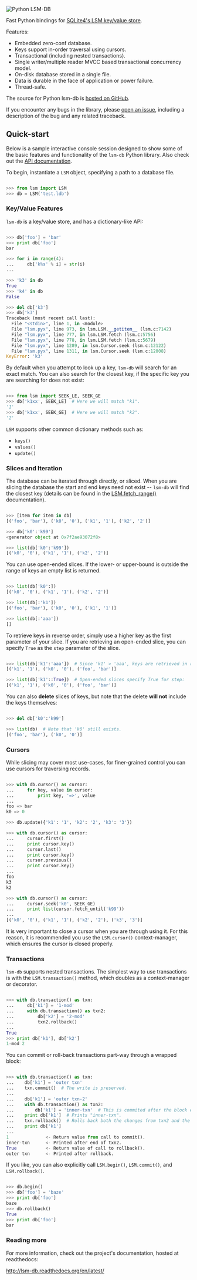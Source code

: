 ![Python LSM-DB](http://media.charlesleifer.com/blog/photos/lsm.png)

Fast Python bindings for [SQLite4's LSM key/value store](http://www.sqlite.org/src4/doc/trunk/www/lsmusr.wiki>).

Features:

* Embedded zero-conf database.
* Keys support in-order traversal using cursors.
* Transactional (including nested transactions).
* Single writer/multiple reader MVCC based transactional concurrency model.
* On-disk database stored in a single file.
* Data is durable in the face of application or power failure.
* Thread-safe.

The source for Python lsm-db is [hosted on GitHub](https://github.com/coleifer/python-lsm-db).

If you encounter any bugs in the library, please [open an issue](https://github.com/coleifer/python-lsm-db/issues/new), including a description of the bug and any related traceback.

## Quick-start

Below is a sample interactive console session designed to show some of the basic features and functionality of the ``lsm-db`` Python library. Also check out the [API documentation](http://lsm-db.readthedocs.org/en/latest/api.html).

To begin, instantiate a `LSM` object, specifying a path to a database file.

```python

>>> from lsm import LSM
>>> db = LSM('test.ldb')
```

### Key/Value Features

`lsm-db` is a key/value store, and has a dictionary-like API:

```python

>>> db['foo'] = 'bar'
>>> print db['foo']
bar

>>> for i in range(4):
...     db['k%s' % i] = str(i)
...

>>> 'k3' in db
True
>>> 'k4' in db
False

>>> del db['k3']
>>> db['k3']
Traceback (most recent call last):
  File "<stdin>", line 1, in <module>
  File "lsm.pyx", line 973, in lsm.LSM.__getitem__ (lsm.c:7142)
  File "lsm.pyx", line 777, in lsm.LSM.fetch (lsm.c:5756)
  File "lsm.pyx", line 778, in lsm.LSM.fetch (lsm.c:5679)
  File "lsm.pyx", line 1289, in lsm.Cursor.seek (lsm.c:12122)
  File "lsm.pyx", line 1311, in lsm.Cursor.seek (lsm.c:12008)
KeyError: 'k3'
```

By default when you attempt to look up a key, ``lsm-db`` will search for an exact match. You can also search for the closest key, if the specific key you are searching for does not exist:

```python

>>> from lsm import SEEK_LE, SEEK_GE
>>> db['k1xx', SEEK_LE]  # Here we will match "k1".
'1'
>>> db['k1xx', SEEK_GE]  # Here we will match "k2".
'2'
```

`LSM` supports other common dictionary methods such as:

* `keys()`
* `values()`
* `update()`

### Slices and Iteration

The database can be iterated through directly, or sliced. When you are slicing the database the start and end keys need not exist -- ``lsm-db`` will find the closest key (details can be found in the [LSM.fetch_range()](http://lsm-db.readthedocs.org/en/latest/api.html#lsm.LSM.fetch_range) documentation).

```python

>>> [item for item in db]
[('foo', 'bar'), ('k0', '0'), ('k1', '1'), ('k2', '2')]

>>> db['k0':'k99']
<generator object at 0x7f2ae93072f8>

>>> list(db['k0':'k99'])
[('k0', '0'), ('k1', '1'), ('k2', '2')]
```

You can use open-ended slices. If the lower- or upper-bound is outside the range of keys an empty list is returned.

```python

>>> list(db['k0':])
[('k0', '0'), ('k1', '1'), ('k2', '2')]

>>> list(db[:'k1'])
[('foo', 'bar'), ('k0', '0'), ('k1', '1')]

>>> list(db[:'aaa'])
[]
```

To retrieve keys in reverse order, simply use a higher key as the first parameter of your slice. If you are retrieving an open-ended slice, you can specify ``True`` as the ``step`` parameter of the slice.

```python

>>> list(db['k1':'aaa'])  # Since 'k1' > 'aaa', keys are retrieved in reverse:
[('k1', '1'), ('k0', '0'), ('foo', 'bar')]

>>> list(db['k1'::True])  # Open-ended slices specify True for step:
[('k1', '1'), ('k0', '0'), ('foo', 'bar')]
```

You can also **delete** slices of keys, but note that the delete **will not** include the keys themselves:

```python

>>> del db['k0':'k99']

>>> list(db)  # Note that 'k0' still exists.
[('foo', 'bar'), ('k0', '0')]
```

### Cursors

While slicing may cover most use-cases, for finer-grained control you can use cursors for traversing records.

```python

>>> with db.cursor() as cursor:
...     for key, value in cursor:
...         print key, '=>', value
...
foo => bar
k0 => 0

>>> db.update({'k1': '1', 'k2': '2', 'k3': '3'})

>>> with db.cursor() as cursor:
...     cursor.first()
...     print cursor.key()
...     cursor.last()
...     print cursor.key()
...     cursor.previous()
...     print cursor.key()
...
foo
k3
k2

>>> with db.cursor() as cursor:
...     cursor.seek('k0', SEEK_GE)
...     print list(cursor.fetch_until('k99'))
...
[('k0', '0'), ('k1', '1'), ('k2', '2'), ('k3', '3')]
```

It is very important to close a cursor when you are through using it. For this reason, it is recommended you use the `LSM.cursor()` context-manager, which ensures the cursor is closed properly.

### Transactions

``lsm-db`` supports nested transactions. The simplest way to use transactions is with the `LSM.transaction()` method, which doubles as a context-manager or decorator.

```python

>>> with db.transaction() as txn:
...     db['k1'] = '1-mod'
...     with db.transaction() as txn2:
...         db['k2'] = '2-mod'
...         txn2.rollback()
...
True
>>> print db['k1'], db['k2']
1-mod 2
```

You can commit or roll-back transactions part-way through a wrapped block:

```python

>>> with db.transaction() as txn:
...    db['k1'] = 'outer txn'
...    txn.commit()  # The write is preserved.
...
...    db['k1'] = 'outer txn-2'
...    with db.transaction() as txn2:
...        db['k1'] = 'inner-txn'  # This is commited after the block ends.
...    print db['k1']  # Prints "inner-txn".
...    txn.rollback()  # Rolls back both the changes from txn2 and the preceding write.
...    print db['k1']
...
1              <- Return value from call to commit().
inner-txn      <- Printed after end of txn2.
True           <- Return value of call to rollback().
outer txn      <- Printed after rollback.
```

If you like, you can also explicitly call `LSM.begin()`, `LSM.commit()`, and `LSM.rollback()`.

```python

>>> db.begin()
>>> db['foo'] = 'baze'
>>> print db['foo']
baze
>>> db.rollback()
True
>>> print db['foo']
bar
```

### Reading more

For more information, check out the project's documentation, hosted at readthedocs:

http://lsm-db.readthedocs.org/en/latest/
